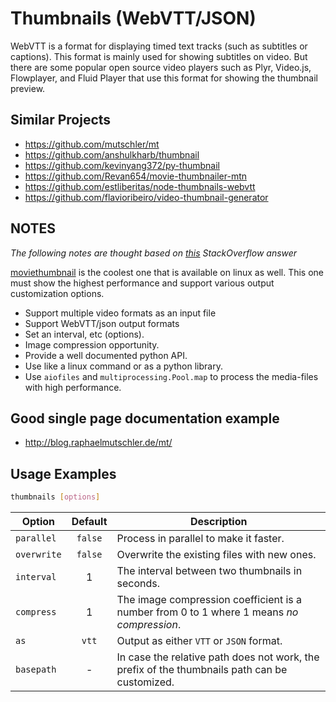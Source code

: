 # Thumbnails (WebVTT/JSON)

WebVTT is a format for displaying timed text tracks (such as subtitles or captions). This format is mainly used for
showing subtitles on video. But there are some popular open source video players such as Plyr, Video.js, Flowplayer, and
Fluid Player that use this format for showing the thumbnail preview.

## Similar Projects

- https://github.com/mutschler/mt
- https://github.com/anshulkharb/thumbnail
- https://github.com/kevinyang372/py-thumbnail
- https://github.com/Revan654/movie-thumbnailer-mtn
- https://github.com/estliberitas/node-thumbnails-webvtt
- https://github.com/flavioribeiro/video-thumbnail-generator

## NOTES

_The following notes are thought based
on [this](https://stackoverflow.com/questions/52900022/how-to-generate-video-preview-thumbnails-for-use-in-videojs)
StackOverflow answer_

[moviethumbnail](https://moviethumbnail.sourceforge.net/) is the coolest one that is available on linux as well. This
one must show the highest performance and support various output customization options.

- Support multiple video formats as an input file
- Support WebVTT/json output formats
- Set an interval, etc (options).
- Image compression opportunity.
- Provide a well documented python API.
- Use like a linux command or as a python library.
- Use `aiofiles` and `multiprocessing.Pool.map` to process the media-files with high performance.

## Good single page documentation example

- http://blog.raphaelmutschler.de/mt/

## Usage Examples

```bash
thumbnails [options]
```

| Option      | Default | Description                                                                                   |
|-------------|:-------:|-----------------------------------------------------------------------------------------------|
| `parallel`  | `false` | Process in parallel to make it faster.                                                        |
| `overwrite` | `false` | Overwrite the existing files with new ones.                                                   |
| `interval`  |    1    | The interval between two thumbnails in seconds.                                               |
| `compress`  |    1    | The image compression coefficient is a number from 0 to 1 where 1 means _no compression_.     |
| `as`        |  `vtt`  | Output as either `VTT` or `JSON` format.                                                      |
| `basepath`  |    -    | In case the relative path does not work, the prefix of the thumbnails path can be customized. |
